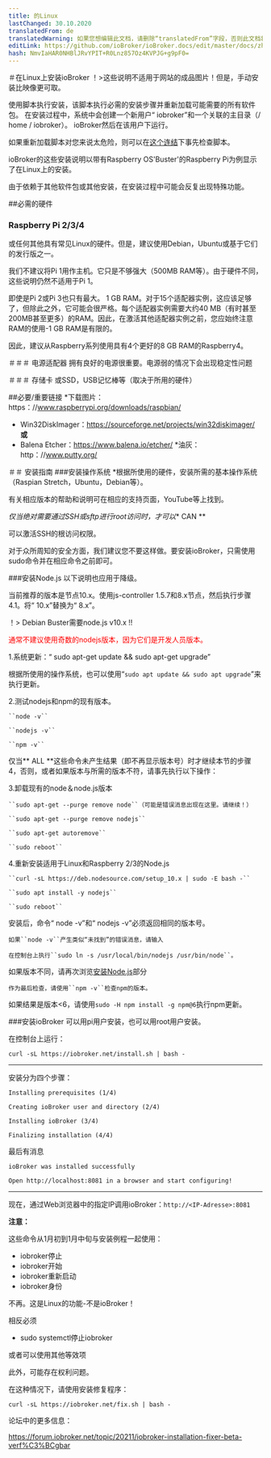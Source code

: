 ```yaml
---
title: 的Linux
lastChanged: 30.10.2020
translatedFrom: de
translatedWarning: 如果您想编辑此文档，请删除“translatedFrom”字段，否则此文档将再次自动翻译
editLink: https://github.com/ioBroker/ioBroker.docs/edit/master/docs/zh-cn/install/linux.md
hash: NmvIaHAR0NHBlJRvYPIT+R0Lnz857Oz4KVPJG+g9pF0=
---
```

＃在Linux上安装ioBroker
！>这些说明不适用于网站的成品图片！但是，手动安装比映像更可取。

使用脚本执行安装，该脚本执行必需的安装步骤并重新加载可能需要的所有软件包。
在安装过程中，系统中会创建一个新用户“ iobroker”和一个关联的主目录（/ home / iobroker）。
ioBroker然后在该用户下运行。

如果重新加载脚本对您来说太危险，则可以在[这个连结](https://raw.githubusercontent.com/ioBroker/ioBroker/stable-installer/installer.sh)下事先检查脚本。

ioBroker的这些安装说明以带有Raspberry OS'Buster'的Raspberry Pi为例显示了在Linux上的安装。

由于依赖于其他软件包或其他安装，在安装过程中可能会反复出现特殊功能。

##必需的硬件
### Raspberry Pi 2/3/4
或任何其他具有常见Linux的硬件。但是，建议使用Debian，Ubuntu或基于它们的发行版之一。

我们不建议将Pi 1用作主机。它只是不够强大（500MB RAM等）。由于硬件不同，这些说明仍然不适用于Pi 1。

即使是Pi 2或Pi 3也只有最大。 1 GB RAM。对于15个适配器实例，这应该足够了，但除此之外，它可能会很严格。每个适配器实例需要大约40 MB（有时甚至200MB甚至更多）的RAM。因此，在激活其他适配器实例之前，您应始终注意RAM的使用-1 GB RAM是有限的。

因此，建议从Raspberry系列使用具有4个更好的8 GB RAM的Raspberry4。

＃＃＃ 电源适配器
拥有良好的电源很重要。电源弱的情况下会出现稳定性问题

＃＃＃ 存储卡
或SSD，USB记忆棒等（取决于所用的硬件）

##必要/重要链接
*下载图片：https：//www.raspberrypi.org/downloads/raspbian/
* Win32DiskImager：https://sourceforge.net/projects/win32diskimager/ **或**
* Balena Etcher：https://www.balena.io/etcher/
*油灰：http：//www.putty.org/

＃＃ 安装指南
###安装操作系统
*根据所使用的硬件，安装所需的基本操作系统（Raspian Stretch，Ubuntu，Debian等）。

有关相应版本的帮助和说明可在相应的支持页面，YouTube等上找到。

*仅当绝对需要通过SSH或sftp进行root访问时，才可以** CAN **

可以激活SSH的根访问权限。

对于众所周知的安全方面，我们建议您不要这样做。要安装ioBroker，只需使用sudo命令并在相应命令之前即可。

###安装Node.js
以下说明也应用于降级。

当前推荐的版本是节点10.x。使用js-controller 1.5.7和8.x节点，然后执行步骤4.1。将“ 10.x”替换为“ 8.x”。

！> Debian Buster需要node.js v10.x !!

<span style="color:red">通常不建议使用奇数的nodejs版本，因为它们是开发人员版本。</span>

1.系统更新：“ sudo apt-get update && sudo apt-get upgrade”

根据所使用的操作系统，也可以使用“`sudo apt update && sudo apt upgrade`”来执行更新。

2.测试nodejs和npm的现有版本。

    ``node -v``

    ``nodejs -v``

    ``npm -v``

仅当** ALL **这些命令未产生结果（即不再显示版本号）时才继续本节的步骤4，否则，或者如果版本与所需的版本不符，请事先执行以下操作：

3.卸载现有的node＆node.js版本

    ``sudo apt-get --purge remove node``（可能是错误消息出现在这里。请继续！）

    ``sudo apt-get --purge remove nodejs``

    ``sudo apt-get autoremove``

    ``sudo reboot``

4.重新安装适用于Linux和Raspberry 2/3的Node.js

    ``curl -sL https://deb.nodesource.com/setup_10.x | sudo -E bash -``

    ``sudo apt install -y nodejs``

    ``sudo reboot``

安装后，命令“ node -v”和“ nodejs -v”必须返回相同的版本号。

    如果``node -v``产生类似“未找到”的错误消息，请输入

    在控制台上执行``sudo ln -s /usr/local/bin/nodejs /usr/bin/node``。

如果版本不同，请再次浏览[安装Node.js](#installation-nodejs)部分

    作为最后检查，请使用``npm -v``检查npm的版本。

如果结果是版本<6，请使用``sudo -H npm install -g npm@6``执行npm更新。

###安装ioBroker
可以用pi用户安装，也可以用root用户安装。

在控制台上运行：

``curl -sL https://iobroker.net/install.sh | bash -``

---

安装分为四个步骤：

``Installing prerequisites (1/4)``

``Creating ioBroker user and directory (2/4)``

``Installing ioBroker (3/4)``

``Finalizing installation (4/4)``

最后有消息

``ioBroker was installed successfully``

``Open http://localhost:8081 in a browser and start configuring!``

---

现在，通过Web浏览器中的指定IP调用ioBroker：``http://<IP-Adresse>:8081``

**注意：**

这些命令从1月初到1月中旬与安装例程一起使用：

* iobroker停止
* iobroker开始
* iobroker重新启动
* iobroker身份

不再。这是Linux的功能-不是ioBroker！

相反必须

* sudo systemctl停止iobroker

或者可以使用其他等效项

此外，可能存在权利问题。

在这种情况下，请使用安装修复程序：

``curl -sL https://iobroker.net/fix.sh | bash -``

论坛中的更多信息：

https://forum.iobroker.net/topic/20211/iobroker-installation-fixer-beta-verf%C3%BCgbar